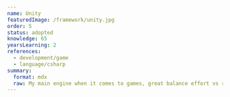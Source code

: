 ```yaml
---
name: Unity
featuredImage: /framework/unity.jpg
order: 5
status: adopted
knowledge: 65
yearsLearning: 2
references:
  - development/game
  - language/csharp
summary:
  format: mdx
  raw: My main engine when it comes to games, great balance effort vs results
---
```

